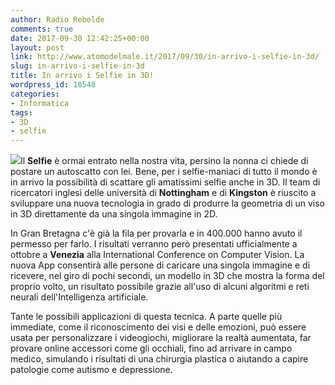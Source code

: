 ```yaml
---
author: Radio Rebelde
comments: true
date: 2017-09-30 12:42:25+00:00
layout: post
link: http://www.atomodelmale.it/2017/09/30/in-arrivo-i-selfie-in-3d/
slug: in-arrivo-i-selfie-in-3d
title: In arrivo i Selfie in 3D!
wordpress_id: 18548
categories:
- Informatica
tags:
- 3D
- selfie
---
```


![](http://www.atomodelmale.it/wp-content/uploads/2017/09/BlondeDuckLipsSelfie-300x225.jpg)Il **Selfie** è ormai entrato nella nostra vita, persino la nonna ci chiede di postare un autoscatto con lei.
Bene, per i selfie-maniaci di tutto il mondo è in arrivo la possibilità di scattare gli amatissimi selfie anche in 3D. Il team di ricercatori inglesi delle università di **Nottingham** e di **Kingston** è riuscito a sviluppare una nuova tecnologia in grado di produrre la geometria di un viso in 3D direttamente da una singola immagine in 2D.

In Gran Bretagna c'è già la fila per provarla e in 400.000 hanno avuto il permesso per farlo. I risultati verranno però presentati ufficialmente a ottobre a **Venezia** alla International Conference on Computer Vision.
La nuova App consentirà alle persone di caricare una singola immagine e di ricevere, nel giro di pochi secondi, un modello in 3D che mostra la forma del proprio volto, un risultato possibile grazie all'uso di alcuni algoritmi e reti neurali dell'Intelligenza artificiale.



Tante le possibili applicazioni di questa tecnica. A parte quelle più immediate, come il riconoscimento dei visi e delle emozioni, può essere usata per personalizzare i videogiochi, migliorare la realtà aumentata, far provare online accessori come gli occhiali, fino ad arrivare in campo medico, simulando i risultati di una chirurgia plastica o aiutando a capire patologie come autismo e depressione.

